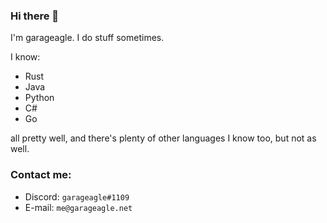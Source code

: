 ### Hi there 👋

I'm garageagle. I do stuff sometimes.

I know:
- Rust
- Java
- Python
- C#
- Go

all pretty well, and there's plenty of other languages I know too, but not as well.

### Contact me:
- Discord: `garageagle#1109`
- E-mail: `me@garageagle.net`
